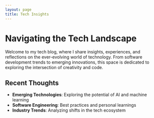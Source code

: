 ```yaml
---
layout: page
title: Tech Insights
---
```


# Navigating the Tech Landscape

Welcome to my tech blog, where I share insights, experiences, and reflections on the ever-evolving world of technology. From software development trends to emerging innovations, this space is dedicated to exploring the intersection of creativity and code.

## Recent Thoughts

- **Emerging Technologies**: Exploring the potential of AI and machine learning
- **Software Engineering**: Best practices and personal learnings
- **Industry Trends**: Analyzing shifts in the tech ecosystem
